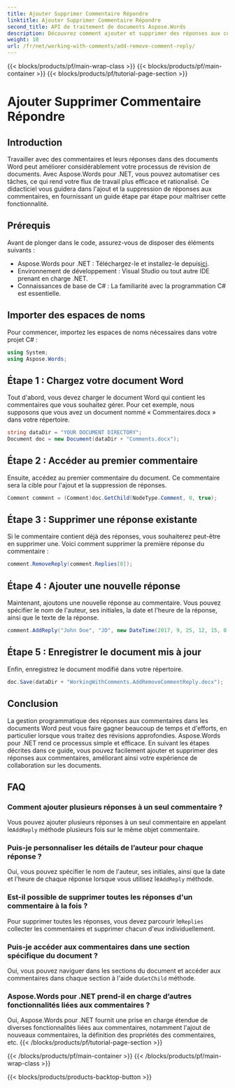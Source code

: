 ```yaml
---
title: Ajouter Supprimer Commentaire Répondre
linktitle: Ajouter Supprimer Commentaire Répondre
second_title: API de traitement de documents Aspose.Words
description: Découvrez comment ajouter et supprimer des réponses aux commentaires dans des documents Word à l'aide d'Aspose.Words pour .NET. Améliorez la collaboration sur vos documents grâce à ce guide étape par étape.
weight: 10
url: /fr/net/working-with-comments/add-remove-comment-reply/
---
```


{{< blocks/products/pf/main-wrap-class >}}
{{< blocks/products/pf/main-container >}}
{{< blocks/products/pf/tutorial-page-section >}}

# Ajouter Supprimer Commentaire Répondre

## Introduction

Travailler avec des commentaires et leurs réponses dans des documents Word peut améliorer considérablement votre processus de révision de documents. Avec Aspose.Words pour .NET, vous pouvez automatiser ces tâches, ce qui rend votre flux de travail plus efficace et rationalisé. Ce didacticiel vous guidera dans l'ajout et la suppression de réponses aux commentaires, en fournissant un guide étape par étape pour maîtriser cette fonctionnalité.

## Prérequis

Avant de plonger dans le code, assurez-vous de disposer des éléments suivants :

-  Aspose.Words pour .NET : Téléchargez-le et installez-le depuis[ici](https://releases.aspose.com/words/net/).
- Environnement de développement : Visual Studio ou tout autre IDE prenant en charge .NET.
- Connaissances de base de C# : La familiarité avec la programmation C# est essentielle.

## Importer des espaces de noms

Pour commencer, importez les espaces de noms nécessaires dans votre projet C# :

```csharp
using System;
using Aspose.Words;
```

## Étape 1 : Chargez votre document Word

Tout d'abord, vous devez charger le document Word qui contient les commentaires que vous souhaitez gérer. Pour cet exemple, nous supposons que vous avez un document nommé « Commentaires.docx » dans votre répertoire.

```csharp
string dataDir = "YOUR DOCUMENT DIRECTORY";
Document doc = new Document(dataDir + "Comments.docx");
```

## Étape 2 : Accéder au premier commentaire

Ensuite, accédez au premier commentaire du document. Ce commentaire sera la cible pour l'ajout et la suppression de réponses.

```csharp
Comment comment = (Comment)doc.GetChild(NodeType.Comment, 0, true);
```

## Étape 3 : Supprimer une réponse existante

Si le commentaire contient déjà des réponses, vous souhaiterez peut-être en supprimer une. Voici comment supprimer la première réponse du commentaire :

```csharp
comment.RemoveReply(comment.Replies[0]);
```

## Étape 4 : Ajouter une nouvelle réponse

Maintenant, ajoutons une nouvelle réponse au commentaire. Vous pouvez spécifier le nom de l'auteur, ses initiales, la date et l'heure de la réponse, ainsi que le texte de la réponse.

```csharp
comment.AddReply("John Doe", "JD", new DateTime(2017, 9, 25, 12, 15, 0), "New reply");
```

## Étape 5 : Enregistrer le document mis à jour

Enfin, enregistrez le document modifié dans votre répertoire.

```csharp
doc.Save(dataDir + "WorkingWithComments.AddRemoveCommentReply.docx");
```

## Conclusion

La gestion programmatique des réponses aux commentaires dans les documents Word peut vous faire gagner beaucoup de temps et d'efforts, en particulier lorsque vous traitez des révisions approfondies. Aspose.Words pour .NET rend ce processus simple et efficace. En suivant les étapes décrites dans ce guide, vous pouvez facilement ajouter et supprimer des réponses aux commentaires, améliorant ainsi votre expérience de collaboration sur les documents.

## FAQ

### Comment ajouter plusieurs réponses à un seul commentaire ?

 Vous pouvez ajouter plusieurs réponses à un seul commentaire en appelant le`AddReply` méthode plusieurs fois sur le même objet commentaire.

### Puis-je personnaliser les détails de l’auteur pour chaque réponse ?

 Oui, vous pouvez spécifier le nom de l'auteur, ses initiales, ainsi que la date et l'heure de chaque réponse lorsque vous utilisez le`AddReply` méthode.

### Est-il possible de supprimer toutes les réponses d'un commentaire à la fois ?

Pour supprimer toutes les réponses, vous devez parcourir le`Replies` collecter les commentaires et supprimer chacun d'eux individuellement.

### Puis-je accéder aux commentaires dans une section spécifique du document ?

 Oui, vous pouvez naviguer dans les sections du document et accéder aux commentaires dans chaque section à l'aide du`GetChild` méthode.

### Aspose.Words pour .NET prend-il en charge d’autres fonctionnalités liées aux commentaires ?

Oui, Aspose.Words pour .NET fournit une prise en charge étendue de diverses fonctionnalités liées aux commentaires, notamment l'ajout de nouveaux commentaires, la définition des propriétés des commentaires, etc.
{{< /blocks/products/pf/tutorial-page-section >}}

{{< /blocks/products/pf/main-container >}}
{{< /blocks/products/pf/main-wrap-class >}}

{{< blocks/products/products-backtop-button >}}
